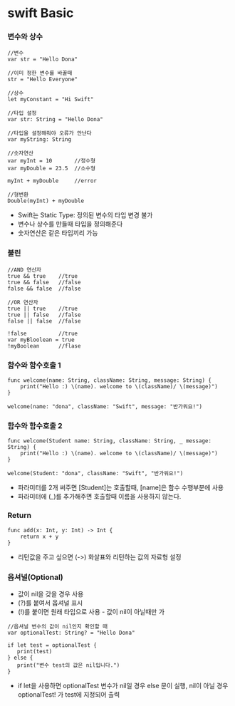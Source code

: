 # swift Basic

### 변수와 상수

```
//변수
var str = "Hello Dona"

//이미 정한 변수를 바꿀때
str = "Hello Everyone"

//상수
let myConstant = "Hi Swift"

//타입 설정
var str: String = "Hello Dona"

//타입을 설정해줘야 오류가 안난다
var myString: String

//숫자연산
var myInt = 10       //정수형 
var myDouble = 23.5  //소수형

myInt + myDouble     //error

//형변환
Double(myInt) + myDouble
```

 - Swift는 Static Type: 정의된 변수의 타입 변경 불가
 - 변수나 상수를 만들때 타입을 정의해준다
 - 숫자연산은 같은 타입끼리 가능
 
### 불린
```
//AND 연산자 
true && true    //true
true && false   //false
false && false  //false

//OR 연산자
true || true    //true
true || false   //false
false || false  //false

!false          //true
var myBloolean = true
!myBoolean      //flase
``` 

### 함수와 함수호출 1
```
func welcome(name: String, className: String, message: String) {
    print("Hello :) \(name). welcome to \(className)/ \(message)")   
}

welcome(name: "dona", className: "Swift", message: "반가워요!")

```

### 함수와 함수호출 2
```
func welcome(Student name: String, className: String, _ message: String) {
    print("Hello :) \(name). welcome to \(className)/ \(message)")   
}

welcome(Student: "dona", className: "Swift", "반가워요!")
```
- 파라미터를 2개 써주면 [Student]는 호출할때, [name]은 함수 수행부분에 사용
- 파라미터에 (_)를 추가해주면 호출할때 이름을 사용하지 않는다. 

### Return
```
func add(x: Int, y: Int) -> Int {
    return x + y
}
```
- 리턴값을 주고 싶으면 (->) 화살표와 리턴하는 값의 자료형 설정
 
 ### 옵셔널(Optional)
 - 값이 nil을 갖을 경우 사용
 - (?)를 붙여서 옵셔널 표시
 - (!)를 붙이면 원래 타입으로 사용 - 값이 nil이 아닐때만 가
 
 ```
//옵셔널 변수의 값이 nil인지 확인할 때
var optionalTest: String? = "Hello Dona"
 
 if let test = optionalTest {
    print(test)
 } else {
    print("변수 test의 값은 nil입니다.")
 }
```
- if let을 사용하면 optionalTest 변수가 nil일 경우 else 문이 실행, nil이 아닐 경우 optionalTest! 가 test에 지정되어 출력
 
